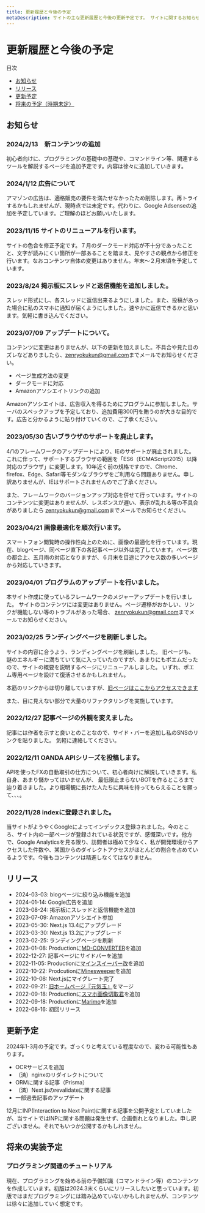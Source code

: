 ```yaml
---
title: 更新履歴と今後の予定
metaDescription: サイトの主な更新履歴と今後の更新予定です。 サイトに関するお知らせも記載します。
---
```


# 更新履歴と今後の予定

<nav class="table-of-contents">
<div class="table__title">目次</div>
<ul class="table__wrapper">
  <li><a href="#news">お知らせ</a></li>
  <li><a href="#releases">リリース</a></li>
  <li><a href="#schedule">更新予定</a></li>
  <li><a href="#future">将来の予定（時期未定）</a></li>
</ul>
</nav>

<h2 ide="news">お知らせ</h2>

### 2024/2/13　新コンテンツの追加

初心者向けに、プログラミングの基礎中の基礎や、コマンドライン等、関連するツールを解説するページを追加予定です。内容は徐々に追加していきます。

### 2024/1/12 広告について

アマゾンの広告は、適格販売の要件を満たせなかったため削除します。再トライするかもしれませんが、現時点では未定です。代わりに、Google Adsenseの追加を予定しています。ご理解のほどお願いいたします。

### 2023/11/15 サイトのリニューアルを行います。

サイトの色合を修正予定です。７月のダークモード対応が不十分であったことと、文字が読みにくい箇所が一部あることを踏まえ、見やすさの観点から修正を行います。なおコンテンツ自体の変更はありません。年末～２月末頃を予定しています。

### 2023/8/24 掲示板にスレッドと返信機能を追加しました。

スレッド形式にし、各スレッドに返信出来るようにしました。また、投稿があった場合に私のスマホに通知が届くようにしました。速やかに返信できるかと思います。気軽に書き込んでください。

### 2023/07/09 アップデートについて。

コンテンツに変更はありませんが、以下の更新を加えました。不具合や見た目のズレなどありましたら、<a href="zenryokukun@gmail.com">zenryokukun@gmail.com</a>までメールでお知らせください。

- ページ生成方法の変更
- ダークモードに対応
- Amazonアソシエイトリンクの追加

Amazonアソシエイトは、広告収入を得るためにプログラムに参加しました。サーバのスペックアップを予定しており、追加費用300円を賄うのが大きな目的です。広告と分かるように貼り付けていくので、ご了承ください。

### 2023/05/30 古いブラウザのサポートを廃止します。

4/1のフレームワークのアップデートにより、IEのサポートが廃止されました。これに伴って、サポートするブラウザの範囲を「ES6（ECMAScript2015）以降対応のブラウザ」に変更します。10年近く前の規格ですので、Chrome、firefox、Edge、Safari等モダンなブラウザをご利用なら問題ありません。申し訳ありませんが、IEはサポートされませんのでご了承ください。

また、フレームワークのバージョンアップ対応を併せて行っています。サイトのコンテンツに変更はありませんが、レスポンスが遅い、表示が乱れる等の不具合がありましたら
<a href="zenryokukun@gmail.com">zenryokukun@gmail.com</a>までメールでお知らせください。

### 2023/04/21 画像最適化を順次行います。

スマートフォン閲覧時の操作性向上のために、画像の最適化を行っています。現在、blogページ、同ページ直下の各記事ページ以外は完了しています。ページ数の都合上、五月雨の対応となりますが、６月末を目途にアクセス数の多いページから対応していきます。

### 2023/04/01 プログラムのアップデートを行いました。

本サイト作成に使っているフレームワークのメジャーアップデートを行いました。
サイトのコンテンツには変更はありません。ページ遷移がおかしい、リンクが機能しない等のトラブルがあった場合、
<a href="zenryokukun@gmail.com">zenryokukun@gmail.com</a>までメールでお知らせください。

### 2023/02/25 ランディングページを刷新しました。

サイトの内容に合うよう、ランディングページを刷新しました。
旧ページも、謎のエネルギーに満ちていて気に入っていたのですが、あまりにもポエムだったので、サイトの概要を説明するページにリニューアルしました。
いずれ、ポエム専用ページを設けて復活させるかもしれません。

本筋のリンクからは切り離していますが、[旧ページはここからアクセスできます](/_home)

また、目に見えない部分で大量のリファクタリングを実施しています。

### 2022/12/27 記事ページの外観を変えました。

記事には作者を示すと良いとのことなので、サイド・バーを追加し私のSNSのリンクを貼りました。
気軽に連絡してください。

### 2022/12/11 OANDA APIシリーズを投稿します。

APIを使ったFXの自動取引の仕方について、初心者向けに解説していきます。私自身、あまり儲かってはいませんが、
最低限止まらないBOTを作るところまで辿り着きました。より相場観に長けた人たちに興味を持ってもらえることを願って、、、。

### 2022/11/28 indexに登録されました。

当サイトがようやくGoogleによってインデックス登録されました。今のところ、サイト内の一部ページが登録されている状況ですが、感慨深いです。他方で、Google Analyticsを見る限り、訪問者は極めて少なく、私が開発環境からアクセスした件数や、某国からのダイレクトアクセスがほとんどの割合を占めているようです。今後もコンテンツは精進しなくてはなりません。

<h2 id="releases">リリース</h2>

- 2024-03-03: blogページに絞り込み機能を追加
- 2024-01-14: Google広告を追加
- 2023-08-24: 掲示板にスレッドと返信機能を追加
- 2023-07-09: Amazonアソシエイト参加
- 2023-05-30: Next.js 13.4にアップグレード
- 2023-03-30: Next.js 13.2にアップグレード
- 2023-02-25: ランディングページを刷新
- 2023-01-08: Productionに[MD-CONVERTER](/production/md-converter)を追加
- 2022-12-27: 記事ページにサイドバーを追加
- 2022-11-05: Productionに[マインスイーパー改](/production/minesweeperkai)を追加
- 2022-10-22: Prodcutionに[Minesweeper](/production/minesweeper)を追加
- 2022-10-08: Next.jsにマイグレート完了
- 2022-09-21: [旧ホームページ『元気玉』](/html/genkidama/index.html)をマージ  
- 2022-09-18: Productionに[スマホ画像切取君](/html/cropper/index.html)を追加
- 2022-09-18: Productionに[Marimo](/html/marimo/index.html)を追加
- 2022-08-16: 初回リリース  

<h2 id="schedule">更新予定</h2>

2024年1-3月の予定です。ざっくりと考えている程度なので、変わる可能性もあります。

- OCRサービスを追加
- （済）nginxのリダイレクトについて
- ORMに関する記事（Prisma）
- （済）Next.jsのrevalidateに関する記事
- 一部過去記事のアップデート

12月にINP(Interaction to Next Paint)に関する記事を公開予定としていましたが、当サイトではINPに関する問題は発生せず、企画倒れとなりました。申し訳ございません。それでもいつか公開するかもしれません。

<h2 id="future">将来の実装予定</h2>
 
### プログラミング関連のチュートリアル
 
現在、プログラミングを始める前の予備知識（コマンドライン等）のコンテンツを作成しています。初版は2024.3末くらいにリリースしたいと思っています。初版ではまだプログラミングには踏み込めていないかもしれませんが、コンテンツは徐々に追加していく想定です。
